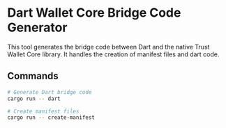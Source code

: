 # Dart Wallet Core Bridge Code Generator

This tool generates the bridge code between Dart and the native Trust Wallet Core library. It handles the creation of manifest files and dart code.

## Commands

```bash
# Generate Dart bridge code
cargo run -- dart

# Create manifest files
cargo run -- create-manifest
```
